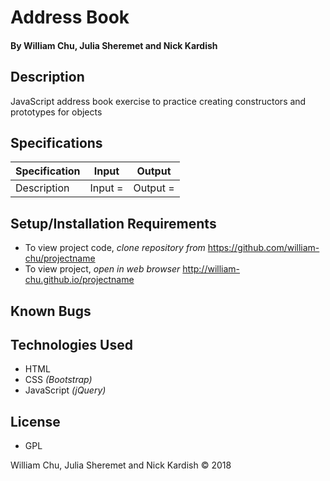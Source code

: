 # **Address Book**

#### By William Chu, Julia Sheremet and Nick Kardish

## Description

JavaScript address book exercise to practice creating constructors and prototypes for objects

## Specifications

| Specification | Input | Output |
| --- | --- | --- |
| Description | Input =  | Output = |

## Setup/Installation Requirements

* To view project code, _clone repository from_ https://github.com/william-chu/projectname
* To view project, _open in web browser_ http://william-chu.github.io/projectname

## Known Bugs

## Technologies Used

* HTML
* CSS _(Bootstrap)_
* JavaScript _(jQuery)_

## License

* GPL

William Chu, Julia Sheremet and Nick Kardish © 2018

